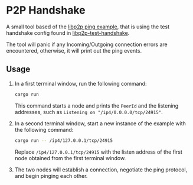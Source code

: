 # P2P Handshake

A small tool based of
the [libp2p ping example](https://github.com/libp2p/rust-libp2p/tree/master/examples/ping-example),
that is using the test handshake config found
in [libp2p-test-handshake](https://github.com/cdamian/libp2p-test-handshake).

The tool will panic if any Incoming/Outgoing connection errors are encountered, otherwise, it will print out the ping
events.

## Usage

1. In a first terminal window, run the following command:

   ```sh
   cargo run
   ```

   This command starts a node and prints the `PeerId` and the listening addresses, such
   as `Listening on "/ip4/0.0.0.0/tcp/24915"`.

2. In a second terminal window, start a new instance of the example with the following command:

   ```sh
   cargo run -- /ip4/127.0.0.1/tcp/24915
   ```

   Replace `/ip4/127.0.0.1/tcp/24915` with the listen address of the first node obtained from the first terminal window.

3. The two nodes will establish a connection, negotiate the ping protocol, and begin pinging each other.

